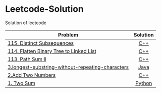 # Leetcode-Solution
Solution of leetcode

| Problem                                                              | Solution                                              | 
| -------------------------------------------------------------        | :-------------------------------------------------:   |
| [115. Distinct Subsequences](https://leetcode.com/problems/distinct-subsequences/)  | [C++](./CPP%20Solution/Distinct%20Subsequences.cpp) |
| [114. Flatten Binary Tree to Linked List](https://leetcode.com/problems/flatten-binary-tree-to-linked-list/)  | [C++](./CPP%20Solution/Flatten%20Binary%20Tree%20to%20Linked%20List.cpp) |
| [113. Path Sum II](https://leetcode.com/problems/path-sum-ii/)  | [C++](./CPP%20Solution/Path%20Sum%20II.cpp) |
| [3.longest-substring-without-repeating-characters](https://leetcode.com/problems/longest-substring-without-repeating-characters/)  | [Java](./Java%20Solution/3.%20Longest%20Substring%20Without%20Repeating%20Characters.java)           |
| [2.Add Two Numbers](https://leetcode.com/problems/add-two-numbers/)  | [C++](./CPP%20Solution/Add_Two_Numbers.cpp)           |
| [1. Two Sum](https://leetcode.com/problems/two-sum/)                 | [Python](./Python%20Solution/Two%20Sum.py)            |
